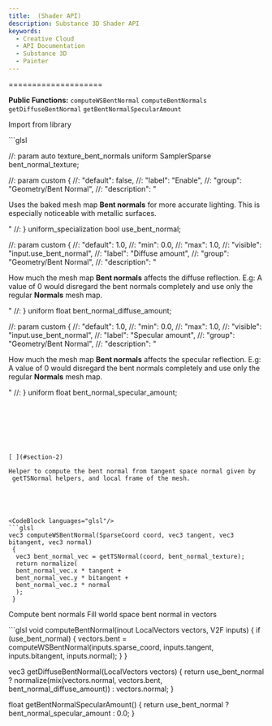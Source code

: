 ```yaml
---
title:  (Shader API)
description: Substance 3D Shader API
keywords:
  - Creative Cloud
  - API Documentation
  - Substance 3D
  - Painter
---
```














[ ](#section-0)




<CodeBlock languages="glsl"/>








[ ](#section-1)


====================


**Public Functions:**
`computeWSBentNormal`
`computeBentNormals`
`getDiffuseBentNormal`
`getBentNormalSpecularAmount`


Import from library





<CodeBlock languages="glsl"/>
```glsl

 
 //: param auto texture_bent_normals
 uniform SamplerSparse bent_normal_texture;
 
 //: param custom {
 //: "default": false,
 //: "label": "Enable",
 //: "group": "Geometry/Bent Normal",
 //: "description": "<html><head/><body><p>Uses the baked mesh map <b>Bent normals</b> for more accurate lighting. This is especially noticeable with metallic surfaces.</p></body></html>"
 //: }
 uniform_specialization bool use_bent_normal;
 
 //: param custom {
 //: "default": 1.0,
 //: "min": 0.0,
 //: "max": 1.0,
 //: "visible": "input.use_bent_normal",
 //: "label": "Diffuse amount",
 //: "group": "Geometry/Bent Normal",
 //: "description": "<html><head/><body><p>How much the mesh map <b>Bent normals</b> affects the diffuse reflection. E.g: A value of 0 would disregard the bent normals completely and use only the regular <b>Normals</b> mesh map.</p></body></html>"
 //: }
 uniform float bent_normal_diffuse_amount;
 
 //: param custom {
 //: "default": 1.0,
 //: "min": 0.0,
 //: "max": 1.0,
 //: "visible": "input.use_bent_normal",
 //: "label": "Specular amount",
 //: "group": "Geometry/Bent Normal",
 //: "description": "<html><head/><body><p>How much the mesh map <b>Bent normals</b> affects the specular reflection. E.g: A value of 0 would disregard the bent normals completely and use only the regular <b>Normals</b> mesh map.</p></body></html>"
 //: }
 uniform float bent_normal_specular_amount;
```







[ ](#section-2)

Helper to compute the bent normal from tangent space normal given by
 getTSNormal helpers, and local frame of the mesh.





<CodeBlock languages="glsl"/>
```glsl
vec3 computeWSBentNormal(SparseCoord coord, vec3 tangent, vec3 bitangent, vec3 normal)
 {
  vec3 bent_normal_vec = getTSNormal(coord, bent_normal_texture);
  return normalize(
  bent_normal_vec.x * tangent +
  bent_normal_vec.y * bitangent +
  bent_normal_vec.z * normal
  );
 }
```







[ ](#section-3)

Compute bent normals
 Fill world space bent normal in vectors





<CodeBlock languages="glsl"/>
```glsl
void computeBentNormal(inout LocalVectors vectors, V2F inputs) {
  if (use_bent_normal) {
  vectors.bent = computeWSBentNormal(inputs.sparse_coord, inputs.tangent, inputs.bitangent, inputs.normal);
  }
 }
 
 vec3 getDiffuseBentNormal(LocalVectors vectors) {
  return use_bent_normal ?
  normalize(mix(vectors.normal, vectors.bent, bent_normal_diffuse_amount)) :
  vectors.normal;
 }
 
 float getBentNormalSpecularAmount() {
  return use_bent_normal ? bent_normal_specular_amount : 0.0;
 }
 
 
```






